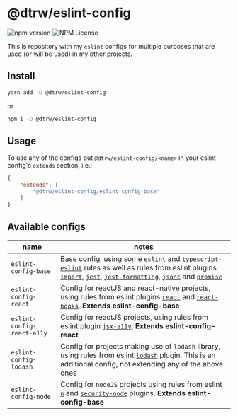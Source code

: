 # @dtrw/eslint-config

![npm version](https://badge.fury.io/js/@dtrw%2Feslint-config.svg)
![NPM License](https://img.shields.io/npm/l/@dtrw/eslint-config)

This is repository with my `eslint` configs for multiple purposes that are used (or will be used) in my other projects.

## Install

```bash
yarn add -D @dtrw/eslint-config
```

or

```bash
npm i -D @dtrw/eslint-config
```

## Usage

To use any of the configs put `@dtrw/eslint-config/<name>` in your eslint config's `extends` section, i.e.:

```json
{
    "extends": [
        "@dtrw/eslint-config/eslint-config-base"
    ]
}
```

## Available configs

name                        | notes
----------------------------|-------------
`eslint-config-base`        | Base config, using some `eslint` and [`typescript-eslint`](https://www.npmjs.com/package/@typescript-eslint/eslint-plugin) rules as well as rules from eslint plugins [`import`](https://www.npmjs.com/package/eslint-plugin-import), [`jest`](https://www.npmjs.com/package/eslint-plugin-jest), [`jest-formatting`](https://www.npmjs.com/package/eslint-plugin-jest-formatting), [`jsonc`](https://www.npmjs.com/package/eslint-plugin-jsonc) and [`promise`](https://www.npmjs.com/package/eslint-plugin-promise)
`eslint-config-react`       | Config for reactJS and react-native projects, using rules from eslint plugins [`react`](https://www.npmjs.com/package/eslint-plugin-react) and [`react-hooks`](https://www.npmjs.com/package/eslint-plugin-react-hooks). **Extends eslint-config-base**
`eslint-config-react-a11y`  | Config for reactJS projects, using rules from eslint plugin [`jsx-a11y`](https://www.npmjs.com/package/eslint-plugin-jsx-a11y). **Extends eslint-config-react**
`eslint-config-lodash`      | Config for projects making use of `lodash` library, using rules from eslint [`lodash`](https://www.npmjs.com/package/eslint-plugin-lodash) plugin. This is an additional config, not extending any of the above ones
`eslint-config-node`        | Config for `nodeJS` projects using rules from eslint [`n`](https://www.npmjs.com/package/eslint-plugin-n) and [`security-node`](https://www.npmjs.com/package/eslint-plugin-security-node) plugins. **Extends eslint-config-base**
